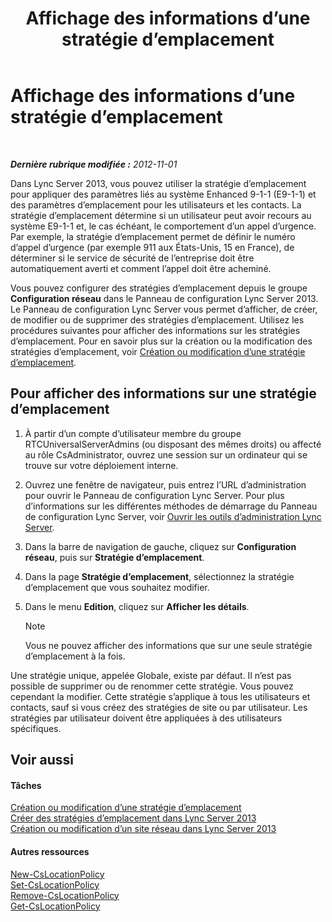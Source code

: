 ﻿---
title: Affichage des informations d’une stratégie d’emplacement
TOCTitle: Affichage des informations d’une stratégie d’emplacement
ms:assetid: 14e41bcb-ea0a-49c2-99b3-1f61fc34416d
ms:mtpsurl: https://technet.microsoft.com/fr-fr/library/Gg520954(v=OCS.15)
ms:contentKeyID: 49296343
ms.date: 05/20/2016
mtps_version: v=OCS.15
ms.translationtype: HT
---

# Affichage des informations d’une stratégie d’emplacement

 

_**Dernière rubrique modifiée :** 2012-11-01_

Dans Lync Server 2013, vous pouvez utiliser la stratégie d’emplacement pour appliquer des paramètres liés au système Enhanced 9-1-1 (E9-1-1) et des paramètres d’emplacement pour les utilisateurs et les contacts. La stratégie d’emplacement détermine si un utilisateur peut avoir recours au système E9-1-1 et, le cas échéant, le comportement d’un appel d’urgence. Par exemple, la stratégie d’emplacement permet de définir le numéro d’appel d’urgence (par exemple 911 aux États-Unis, 15 en France), de déterminer si le service de sécurité de l’entreprise doit être automatiquement averti et comment l’appel doit être acheminé.

Vous pouvez configurer des stratégies d’emplacement depuis le groupe **Configuration réseau** dans le Panneau de configuration Lync Server 2013. Le Panneau de configuration Lync Server vous permet d’afficher, de créer, de modifier ou de supprimer des stratégies d’emplacement. Utilisez les procédures suivantes pour afficher des informations sur les stratégies d’emplacement. Pour en savoir plus sur la création ou la modification des stratégies d’emplacement, voir [Création ou modification d’une stratégie d’emplacement](lync-server-2013-creating-or-modifying-a-location-policy.md).

## Pour afficher des informations sur une stratégie d’emplacement

1.  À partir d’un compte d’utilisateur membre du groupe RTCUniversalServerAdmins (ou disposant des mêmes droits) ou affecté au rôle CsAdministrator, ouvrez une session sur un ordinateur qui se trouve sur votre déploiement interne.

2.  Ouvrez une fenêtre de navigateur, puis entrez l’URL d’administration pour ouvrir le Panneau de configuration Lync Server. Pour plus d’informations sur les différentes méthodes de démarrage du Panneau de configuration Lync Server, voir [Ouvrir les outils d’administration Lync Server](lync-server-2013-open-lync-server-administrative-tools.md).

3.  Dans la barre de navigation de gauche, cliquez sur **Configuration réseau**, puis sur **Stratégie d’emplacement**.

4.  Dans la page **Stratégie d’emplacement**, sélectionnez la stratégie d’emplacement que vous souhaitez modifier.

5.  Dans le menu **Edition**, cliquez sur **Afficher les détails**.
    
    > [!note]  
    > Vous ne pouvez afficher des informations que sur une seule stratégie d’emplacement à la fois.

Une stratégie unique, appelée Globale, existe par défaut. Il n’est pas possible de supprimer ou de renommer cette stratégie. Vous pouvez cependant la modifier. Cette stratégie s’applique à tous les utilisateurs et contacts, sauf si vous créez des stratégies de site ou par utilisateur. Les stratégies par utilisateur doivent être appliquées à des utilisateurs spécifiques.

## Voir aussi

#### Tâches

[Création ou modification d’une stratégie d’emplacement](lync-server-2013-creating-or-modifying-a-location-policy.md)  
[Créer des stratégies d’emplacement dans Lync Server 2013](lync-server-2013-create-location-policies.md)  
[Création ou modification d’un site réseau dans Lync Server 2013](lync-server-2013-create-or-modify-a-network-site.md)  

#### Autres ressources

[New-CsLocationPolicy](https://docs.microsoft.com/en-us/powershell/module/skype/New-CsLocationPolicy)  
[Set-CsLocationPolicy](https://docs.microsoft.com/en-us/powershell/module/skype/Set-CsLocationPolicy)  
[Remove-CsLocationPolicy](https://docs.microsoft.com/en-us/powershell/module/skype/Remove-CsLocationPolicy)  
[Get-CsLocationPolicy](https://docs.microsoft.com/en-us/powershell/module/skype/Get-CsLocationPolicy)

